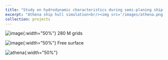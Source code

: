 ```yaml
---
title: "Study on hydrodynamic characteristics during semi-planing ship hull maneuvering"
excerpt: "Athena ship hull simulation<br/><img src='/images/athena.png'>"
collection: projects
---
```

![image](https://github.com/user-attachments/assets/d3cc452c-4e68-4257-88bd-dfd4ef12bd9b){:width="50%"}
280 M grids

![image](https://github.com/user-attachments/assets/810ed057-8e3b-4867-8f53-7a940e0ec9d5){:width="50%"}
Free surface

![athena](https://github.com/user-attachments/assets/862d0e8a-b780-4d71-bfc6-55d275d7303c){:width="50%"}
